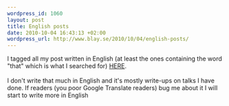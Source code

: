 ```yaml
--- 
wordpress_id: 1060
layout: post
title: English posts
date: 2010-10-04 16:43:13 +02:00
wordpress_url: http://www.blay.se/2010/10/04/english-posts/
---
```

<p style="clear: both">I tagged all my post written in English (at least the ones containing the word "that" which is what I searched for) <a href="http://www.blay.se/tag/english/">HERE</a>.<br /><br />I don't write that much in English and it's mostly write-ups on talks I have done. If readers (you poor Google Translate readers) bug me about it I will start to write more in English</p><br class="final-break" style="clear: both" />
